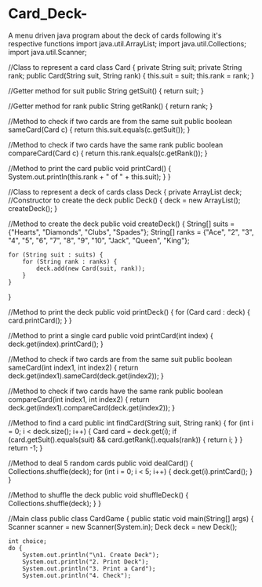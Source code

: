 # Card_Deck-
A menu driven java program about the deck of cards following it's respective functions 
    import java.util.ArrayList;
import java.util.Collections;
import java.util.Scanner;

//Class to represent a card
class Card {
private String suit;
private String rank;
public Card(String suit, String rank) {
    this.suit = suit;
    this.rank = rank;
}

//Getter method for suit
public String getSuit() {
    return suit;
}

//Getter method for rank
public String getRank() {
    return rank;
}

//Method to check if two cards are from the same suit
public boolean sameCard(Card c) {
    return this.suit.equals(c.getSuit());
}

//Method to check if two cards have the same rank
public boolean compareCard(Card c) {
    return this.rank.equals(c.getRank());
}

//Method to print the card
public void printCard() {
    System.out.println(this.rank + " of " + this.suit);
}
}

//Class to represent a deck of cards
class Deck {
private ArrayList<Card> deck;
//Constructor to create the deck
public Deck() {
    deck = new ArrayList<Card>();
    createDeck();
}

//Method to create the deck
public void createDeck() {
    String[] suits = {"Hearts", "Diamonds", "Clubs", "Spades"};
    String[] ranks = {"Ace", "2", "3", "4", "5", "6", "7", "8", "9", "10", "Jack", "Queen", "King"};

    for (String suit : suits) {
        for (String rank : ranks) {
            deck.add(new Card(suit, rank));
        }
    }
}

//Method to print the deck
public void printDeck() {
    for (Card card : deck) {
        card.printCard();
    }
}

//Method to print a single card
public void printCard(int index) {
    deck.get(index).printCard();
}

//Method to check if two cards are from the same suit
public boolean sameCard(int index1, int index2) {
    return deck.get(index1).sameCard(deck.get(index2));
}

//Method to check if two cards have the same rank
public boolean compareCard(int index1, int index2) {
    return deck.get(index1).compareCard(deck.get(index2));
}

//Method to find a card
public int findCard(String suit, String rank) {
    for (int i = 0; i < deck.size(); i++) {
        Card card = deck.get(i);
        if (card.getSuit().equals(suit) && card.getRank().equals(rank)) {
            return i;
        }
    }
    return -1;
}

//Method to deal 5 random cards
public void dealCard() {
    Collections.shuffle(deck);
    for (int i = 0; i < 5; i++) {
        deck.get(i).printCard();
    }
}

//Method to shuffle the deck
public void shuffleDeck() {
    Collections.shuffle(deck);
}
}

//Main class
public class CardGame {
public static void main(String[] args) {
Scanner scanner = new Scanner(System.in);
Deck deck = new Deck();

    int choice;
    do {
        System.out.println("\n1. Create Deck");
        System.out.println("2. Print Deck");
        System.out.println("3. Print a Card");
        System.out.println("4. Check");
